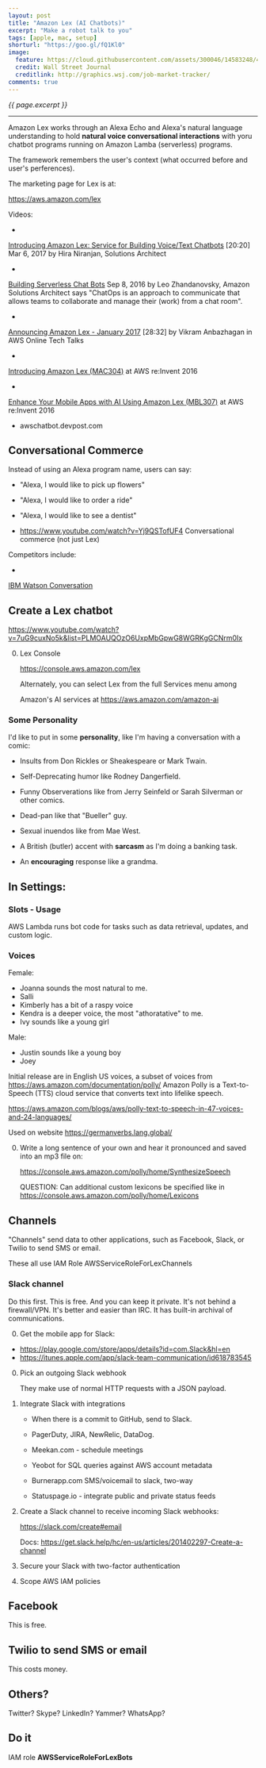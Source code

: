 ```yaml
---
layout: post
title: "Amazon Lex (AI Chatbots)"
excerpt: "Make a robot talk to you"
tags: [apple, mac, setup]
shorturl: "https://goo.gl/fQ1Kl0"
image:
  feature: https://cloud.githubusercontent.com/assets/300046/14583248/4b20c578-03d9-11e6-8f7a-c860b666bc73.jpg
  credit: Wall Street Journal
  creditlink: http://graphics.wsj.com/job-market-tracker/
comments: true
---
```

<i>{{ page.excerpt }}</i>
<hr />

Amazon Lex works through an Alexa Echo and Alexa's natural language understanding
to hold <strong>natural voice conversational interactions</strong> 
with yoru chatbot programs running on Amazon Lamba (serverless) programs.

The framework remembers the user's context (what occurred before
and user's perferences).

The marketing page for Lex is at:

   <a target="_blank" href="https://aws.amazon.com/lex/">
   https://aws.amazon.com/lex</a>

   Videos:

   * <a target="_blank" href="https://www.youtube.com/watch?v=tAKbXEsZ4Iw">
   Introducing Amazon Lex: Service for Building Voice/Text Chatbots</a> [20:20] Mar 6, 2017
   by Hira Niranjan, Solutions Architect

   * <a target="_blank" href="https://www.youtube.com/watch?v=l6EfeKc1Ark">
   Building Serverless Chat Bots</a> Sep 8, 2016 
   by Leo Zhandanovsky, Amazon Solutions Architect
   says "ChatOps is an approach to communicate that allows teams to collaborate and manage their (work) from a chat room". 

   * <a target="_blank" href="https://www.youtube.com/watch?v=-8bSCyPAE44">
   Announcing Amazon Lex - January 2017</a> [28:32]
   by Vikram Anbazhagan in AWS Online Tech Talks

   * <a target="_blank" href="https://www.youtube.com/watch?v=I5OlTMLinio">
   Introducing Amazon Lex (MAC304)</a>
   at AWS re:Invent 2016

   * <a target="_blank" href="https://www.youtube.com/watch?v=iVmsEsBKnL8">
   Enhance Your Mobile Apps with AI Using Amazon Lex (MBL307)</a>
   at AWS re:Invent 2016

   * awschatbot.devpost.com


## Conversational Commerce

Instead of using an Alexa program name, users can say:

   * "Alexa, I would like to pick up flowers"
   * "Alexa, I would like to order a ride"
   * "Alexa, I would like to see a dentist"

   * https://www.youtube.com/watch?v=Yj9QSTofUF4
   Conversational commerce (not just Lex)

Competitors include:

  * <a target="_blank" href="https://www.youtube.com/watch?v=MTCc4d-RXP0">
  IBM Watson Conversation</a>


## Create a Lex chatbot

   https://www.youtube.com/watch?v=7uG9cuxNo5k&list=PLMOAUQOzO6UxpMbGpwG8WGRKgGCNrm0Ix

0. Lex Console

   <a target="_blank" href="https://console.aws.amazon.com/lex/">
   https://console.aws.amazon.com/lex</a>

   Alternately, you can select Lex from the full Services menu among 

   Amazon's AI services at
   <a target="_blank" href="https://aws.amazon.com/amazon-ai/">
   https://aws.amazon.com/amazon-ai</a>


### Some Personality

I'd like to put in some <strong>personality</strong>, like I'm having a conversation with a comic:

   * Insults from Don Rickles or Sheakespeare or Mark Twain.
   * Self-Deprecating humor like Rodney Dangerfield.
   * Funny Observerations like from Jerry Seinfeld or Sarah Silverman or other comics.
   * Dead-pan like that "Bueller" guy.
   * Sexual inuendos like from Mae West.

   * A British (butler) accent with <strong>sarcasm</strong> as I'm doing a banking task.

   * An <strong>encouraging</strong> response like a grandma.


## In Settings:

### Slots - Usage

AWS Lambda runs bot code for tasks such as data retrieval, updates, and custom logic.



### Voices

   Female:

   * Joanna sounds the most natural to me.
   * Salli
   * Kimberly has a bit of a raspy voice
   * Kendra is a deeper voice, the most "athoratative" to me.
   * Ivy sounds like a young girl

   Male:

   * Justin sounds like a young boy
   * Joey 

   Initial release are in English US voices, a subset of voices from 
   https://aws.amazon.com/documentation/polly/
   Amazon Polly is a Text-to-Speech (TTS) cloud service that converts text into lifelike speech.

   https://aws.amazon.com/blogs/aws/polly-text-to-speech-in-47-voices-and-24-languages/

   Used on website https://germanverbs.lang.global/

0. Write a long sentence of your own and hear it pronounced and saved into an mp3 file on:

   <a target="_blank" href="https://console.aws.amazon.com/polly/home/SynthesizeSpeech">
   https://console.aws.amazon.com/polly/home/SynthesizeSpeech</a>

   QUESTION: Can additional custom lexicons be specified like in https://console.aws.amazon.com/polly/home/Lexicons


## Channels

"Channels" send data to other applications, such as Facebook, Slack, or Twilio to send SMS or email.

These all use IAM Role AWSServiceRoleForLexChannels


### Slack channel

Do this first. This is free. And you can keep it private.
It's not behind a firewall/VPN.
It's better and easier than IRC.
It has built-in archival of communications.

0. Get the mobile app for Slack:

  * https://play.google.com/store/apps/details?id=com.Slack&hl=en
  * https://itunes.apple.com/app/slack-team-communication/id618783545

0. Pick an outgoing Slack webhook

   They make use of normal HTTP requests with a JSON payload.

0. Integrate Slack with integrations 

   * When there is a commit to GitHub, send to Slack.

   * PagerDuty, JIRA, NewRelic, DataDog.

   * Meekan.com - schedule meetings
   * Yeobot for SQL queries against AWS account metadata
   * Burnerapp.com SMS/voicemail to slack, two-way
   * Statuspage.io - integrate public and private status feeds

0. Create a Slack channel to receive incoming Slack webhooks:

   https://slack.com/create#email

   Docs: https://get.slack.help/hc/en-us/articles/201402297-Create-a-channel

0. Secure your Slack with two-factor authentication

0. Scope AWS IAM policies


## Facebook 

This is free.

## Twilio to send SMS or email

This costs money.

## Others?

Twitter? Skype? LinkedIn? Yammer? WhatsApp?



## Do it

IAM role
<strong>AWSServiceRoleForLexBots</strong>

